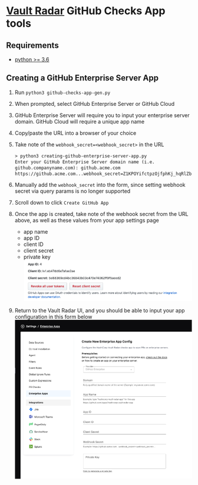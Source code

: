 # [Vault Radar](https://developer.hashicorp.com/hcp/docs/vault-radar) GitHub Checks App tools

## Requirements
- [python >= 3.6](https://www.python.org/downloads/)

## Creating a GitHub Enterprise Server App
1. Run `python3 github-checks-app-gen.py`
2. When prompted, select GitHub Enterprise Server or GitHub Cloud
3. GitHub Enterprise Server will require you to input your enterprise server domain. GitHub Cloud will require a unique app name
4. Copy/paste the URL into a browser of your choice
5. Take note of the `webhook_secret=<webhook_secret>` in the URL
    ```
    > python3 creating-github-enterprise-server-app.py
    Enter your GitHub Enterprise Server domain name (i.e. github.companyname.com): github.acme.com
    https://github.acme.com...webhook_secret=Z1KPOYifctpzOjfphKj_hqRlZbrDOBG9AU7hgj7iPrk...
    ```
6. Manually add the `webhook_secret` into the form, since setting webhook secret via query params is no longer supported 
7. Scroll down to click `Create GitHub App`
   
8. Once the app is created, take note of the webhook secret from the URL above, as well as these values from your app settings page
    * app name
    * app ID
    * client ID
    * client secret
    * private key  
 ![GitHub Checks App Settings](github-checks-app-settings.png)
9. Return to the Vault Radar UI, and you should be able to input your app configuration in this form below
 ![Vault Radar UI GitHub Apps Form](vault-radar-ui-github-apps-form.png)

